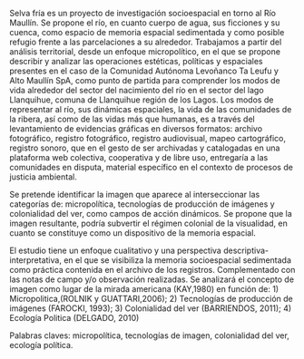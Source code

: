 Selva fría es un proyecto de investigación socioespacial en torno al Río Maullín. Se propone el río, en cuanto cuerpo de agua, sus ficciones y su cuenca, como espacio de memoria espacial sedimentada y como posible refugio frente a las parcelaciones a su alrededor. Trabajamos a partir del análisis territorial, desde un enfoque micropolítico, en el que se propone describir y analizar las operaciones estéticas, políticas y espaciales presentes en el caso de la Comunidad Autónoma Levoñanco Ta Leufu y Alto Maullín SpA, como punto de partida para comprender los modos de vida alrededor del sector del nacimiento del río en el sector del lago Llanquihue, comuna de Llanquihue región de los Lagos. Los modos de representar al río, sus dinámicas espaciales, la vida de las comunidades de la ribera, así como de las vidas más que humanas, es a través del levantamiento de evidencias gráficas en diversos formatos: archivo fotográfico, registro fotográfico, registro audiovisual, mapeo cartográfico, registro sonoro, que en el gesto de ser archivadas y catalogadas en una plataforma web colectiva, cooperativa y de libre uso, entregaría a las comunidades en disputa, material específico en el contexto de procesos de justicia ambiental.

Se pretende identificar la imagen que aparece al interseccionar las categorías de: micropolítica, tecnologías de producción de imágenes y colonialidad del ver, como campos de acción dinámicos. Se propone que la imagen resultante, podría subvertir el régimen colonial de la visualidad, en cuanto se constituye como un dispositivo de la memoria espacial.

El estudio tiene un enfoque cualitativo y una perspectiva descriptiva- interpretativa, en el que se visibiliza la memoria socioespacial sedimentada como práctica contenida en el archivo de los registros. Complementado con las notas de campo y/o observación realizadas. Se analizará el concepto de imagen como lugar de la mirada americana (KAY,1980) en función de: 1) Micropolitica,(ROLNIK y GUATTARI,2006); 2) Tecnologías de producción de imágenes (FAROCKI, 1993); 3) Colonialidad del ver (BARRIENDOS, 2011); 4) Ecología Politica (DELGADO, 2010)

Palabras claves: micropolítica, tecnologías de imagen, colonialidad del ver, ecología política.
